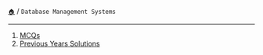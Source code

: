 [`🏠`](/) / `Database Management Systems`

<hr />

1. [MCQs](/s/dbms/mcqs/)
2. [Previous Years Solutions](/s/dbms/previous-years/)
